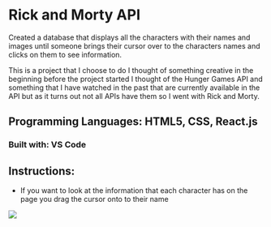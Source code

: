 # Rick and Morty API 

Created a database that displays all the characters with their names and images until someone brings their cursor over to the characters names and clicks on them to see information.

This is a project that I choose to do I thought of something creative in the beginning before the project started I thought of the Hunger Games API and something that I have watched in the past that are currently available in the API but as it turns out not all APIs have them so I went with Rick and Morty.

## Programming Languages: HTML5, CSS, React.js

### Built with: VS Code 

## Instructions:

- If you want to look at the information that each character has on the page you drag the cursor onto to their name

![](Rick-And-Morty-Logo.png)

